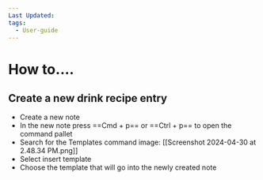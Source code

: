 ```yaml
---
Last Updated: 
tags:
  - User-guide
---
```

# How to....
## Create a new drink recipe entry
-  Create a new note
-  In the new note press ==Cmd + p== or ==Ctrl + p== to open the command pallet
-  Search for the Templates command
	image: [[Screenshot 2024-04-30 at 2.48.34 PM.png]]
-  Select insert template
-  Choose the template that will go into the newly created note



## 